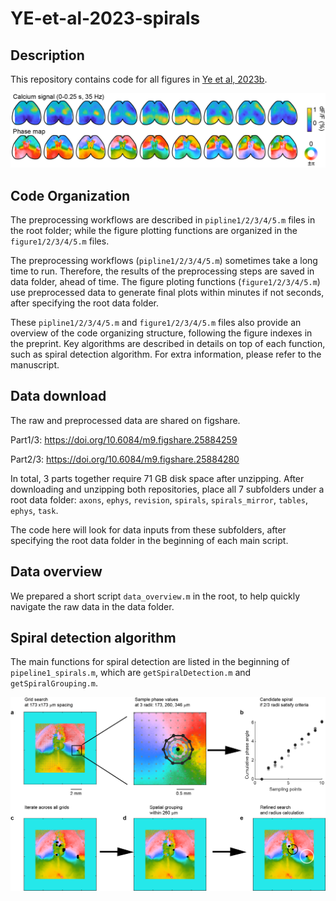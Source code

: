 # YE-et-al-2023-spirals

## Description
This repository contains code for all figures in [Ye et al, 2023b](https://doi.org/10.1101/2023.12.07.570517).



![Spirals](https://github.com/zhiwen10/YE-et-al-2023-spirals/blob/main/images/spirals.png)

## Code Organization 
The preprocessing workflows are described in `pipline1/2/3/4/5.m` files in the root folder; 
while the figure plotting functions are organized in the `figure1/2/3/4/5.m` files.

The preprocessing workflows (`pipline1/2/3/4/5.m`) sometimes take a long time to run. Therefore, the results of the preprocessing steps are saved in data folder, ahead of time.
The figure ploting functions (`figure1/2/3/4/5.m`) use preprocessed data to generate final plots within minutes if not seconds, after specifying the root data folder.

These `pipline1/2/3/4/5.m` and `figure1/2/3/4/5.m` files also provide an overview of the code organizing structure, following the figure indexes in the preprint. Key algorithms are described in details on top of each function, such as spiral detection algorithm. For extra information, please refer to the manuscript.


## Data download
The raw and preprocessed data are shared on figshare.

Part1/3: https://doi.org/10.6084/m9.figshare.25884259

Part2/3: https://doi.org/10.6084/m9.figshare.25884280

In total, 3 parts together require 71 GB disk space after unzipping.
After downloading and unzipping both repositories, place all 7 subfolders under a root data folder:
`axons`, `ephys`, `revision`, `spirals`, `spirals_mirror`, `tables`, `ephys`, `task`.

The code here will look for data inputs from these subfolders, after specifying the root data folder in the beginning of each main script.

## Data overview
We prepared a short script `data_overview.m` in the root, to help quickly navigate the raw data in the data folder.


## Spiral detection algorithm
The main functions for spiral detection are listed in the beginning of `pipeline1_spirals.m`, 
which are `getSpiralDetection.m` and `getSpiralGrouping.m`.



![Pipeline](https://github.com/zhiwen10/YE-et-al-2023-spirals/blob/main/images/pipeline.png)

